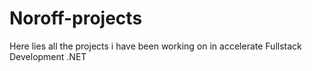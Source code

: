 # Noroff-projects
Here lies all the projects i have been working on in accelerate Fullstack Development .NET
